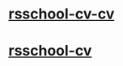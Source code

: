 # [rsschool-cv-cv](https://despiseon.github.io/rsschool-cv/)
# [rsschool-cv](https://despiseon.github.io/rsschool-cv/)
